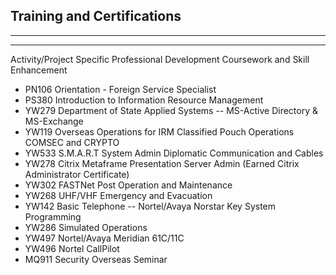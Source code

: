 ## Training and Certifications

---

---

Activity/Project Specific Professional Development Coursework and Skill Enhancement

- PN106 Orientation \- Foreign Service Specialist
- PS380 Introduction to Information Resource Management
- YW279 Department of State Applied Systems \-- MS-Active Directory & MS-Exchange
- YW119 Overseas Operations for IRM Classified Pouch Operations COMSEC and CRYPTO
- YW533 S.M.A.R.T System Admin Diplomatic Communication and Cables
- YW278 Citrix Metaframe Presentation Server Admin (Earned Citrix Administrator Certificate)
- YW302 FASTNet Post Operation and Maintenance
- YW268 UHF/VHF Emergency and Evacuation
- YW142 Basic Telephone \-- Nortel/Avaya Norstar Key System Programming
- YW286	 Simulated Operations
- YW497	 Nortel/Avaya Meridian 61C/11C
- YW496 Nortel CallPilot
- MQ911 Security Overseas Seminar
